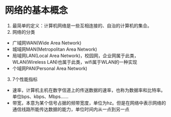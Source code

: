 # 网络的基本概念
1. 最简单的定义：计算机网络是一些互相连接的、自治的计算机的集合。
2. 网络的分类  
  * 广域网WAN(Wide Area Network)
  * 城域网MAN(Metropolitan Area Network)
  * 局域网LAN(Local Area Network)，校园网，企业网属于此类，WLAN(Wireless LAN)也属于此类，wifi属于WLAN的一种实现
  * 个域网PAN(Personal Area Network)
3. 7个性能指标
  * 速率，计算机主机在数字信道上的传送数据的速率，也称为数据率和比特率。单位bps、kbps、Mbps……
  * 带宽，本意为某个信号占据的频带宽度，单位为hz。但是在网络中表示网络的通信线路所能传达数据的能力，单位时间内从一点到另一点
